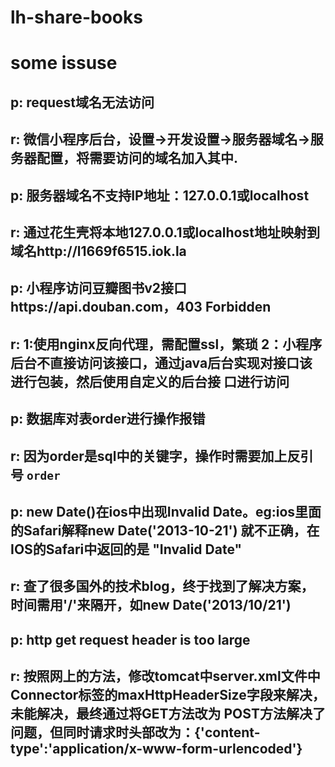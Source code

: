 # lh-share-books

# some issuse

## p:  request域名无法访问
## r:  微信小程序后台，设置->开发设置->服务器域名->服务器配置，将需要访问的域名加入其中.

## p:  服务器域名不支持IP地址：127.0.0.1或localhost
## r:  通过花生壳将本地127.0.0.1或localhost地址映射到域名http://l1669f6515.iok.la

## p:  小程序访问豆瓣图书v2接口https://api.douban.com，403 Forbidden
## r:  1:使用nginx反向代理，需配置ssl，繁琐 2：小程序后台不直接访问该接口，通过java后台实现对接口该进行包装，然后使用自定义的后台接     口进行访问

## p:  数据库对表order进行操作报错
## r:  因为order是sql中的关键字，操作时需要加上反引号 `order`

## p:  new Date()在ios中出现Invalid Date。eg:ios里面的Safari解释new Date('2013-10-21') 就不正确，在IOS的Safari中返回的是          "Invalid Date"
## r:  查了很多国外的技术blog，终于找到了解决方案，时间需用'/'来隔开，如new Date('2013/10/21')

## p: http get request header is too large
## r: 按照网上的方法，修改tomcat中server.xml文件中Connector标签的maxHttpHeaderSize字段来解决，未能解决，最终通过将GET方法改为       POST方法解决了问题，但同时请求时头部改为：{'content-type':'application/x-www-form-urlencoded'}
